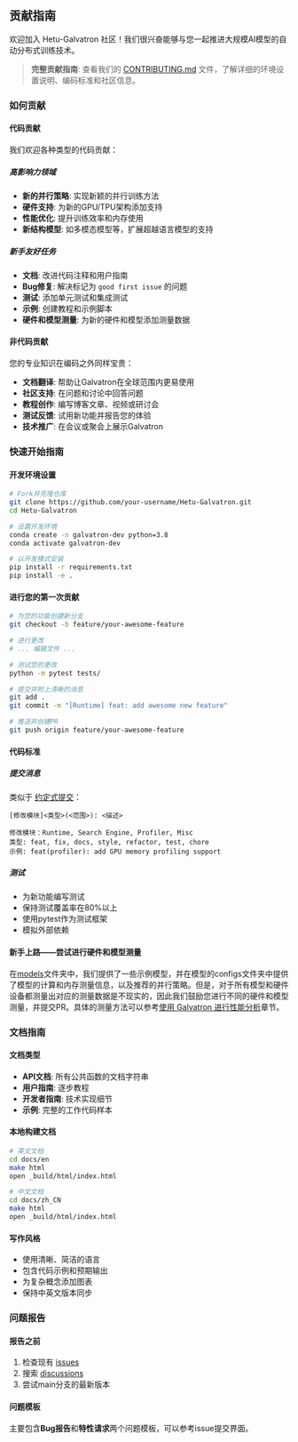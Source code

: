 ## 贡献指南

欢迎加入 Hetu-Galvatron 社区！我们很兴奋能够与您一起推进大规模AI模型的自动分布式训练技术。

> **完整贡献指南**: 查看我们的 [CONTRIBUTING.md](https://github.com/PKU-DAIR/Hetu-Galvatron/CONTRIBUTING.md) 文件，了解详细的环境设置说明、编码标准和社区信息。

### 如何贡献

#### 代码贡献

我们欢迎各种类型的代码贡献：

##### 高影响力领域
- **新的并行策略**: 实现新颖的并行训练方法
- **硬件支持**: 为新的GPU/TPU架构添加支持
- **性能优化**: 提升训练效率和内存使用
- **新结构模型**: 如多模态模型等，扩展超越语言模型的支持

##### 新手友好任务
- **文档**: 改进代码注释和用户指南
- **Bug修复**: 解决标记为 `good first issue` 的问题
- **测试**: 添加单元测试和集成测试
- **示例**: 创建教程和示例脚本
- **硬件和模型测量**: 为新的硬件和模型添加测量数据

#### 非代码贡献

您的专业知识在编码之外同样宝贵：

- **文档翻译**: 帮助让Galvatron在全球范围内更易使用
- **社区支持**: 在问题和讨论中回答问题
- **教程创作**: 编写博客文章、视频或研讨会
- **测试反馈**: 试用新功能并报告您的体验
- **技术推广**: 在会议或聚会上展示Galvatron

### 快速开始指南

#### 开发环境设置

```bash
# Fork并克隆仓库
git clone https://github.com/your-username/Hetu-Galvatron.git
cd Hetu-Galvatron

# 设置开发环境
conda create -n galvatron-dev python=3.8
conda activate galvatron-dev

# 以开发模式安装
pip install -r requirements.txt
pip install -e .
```

#### 进行您的第一次贡献

```bash
# 为您的功能创建新分支
git checkout -b feature/your-awesome-feature

# 进行更改
# ... 编辑文件 ...

# 测试您的更改
python -m pytest tests/

# 提交并附上清晰的消息
git add .
git commit -m "[Runtime] feat: add awesome new feature"

# 推送并创建PR
git push origin feature/your-awesome-feature
```

#### 代码标准

##### 提交消息
类似于 [约定式提交](https://www.conventionalcommits.org/)：
```
[修改模块]<类型>(<范围>): <描述>

修改模块：Runtime, Search Engine, Profiler, Misc
类型: feat, fix, docs, style, refactor, test, chore
示例: feat(profiler): add GPU memory profiling support
```

##### 测试
- 为新功能编写测试
- 保持测试覆盖率在80%以上
- 使用pytest作为测试框架
- 模拟外部依赖

#### 新手上路——尝试进行硬件和模型测量

在[models](https://github.com/PKU-DAIR/Hetu-Galvatron/tree/main/galvatron/models)文件夹中，我们提供了一些示例模型，并在模型的configs文件夹中提供了模型的计算和内存测量信息，以及推荐的并行策略。但是，对于所有模型和硬件设备都测量出对应的测量数据是不现实的，因此我们鼓励您进行不同的硬件和模型测量，并提交PR。具体的测量方法可以参考[使用 Galvatron 进行性能分析](../3_quick_start/quick_start_zh.html#galvatron)章节。

### 文档指南

#### 文档类型
- **API文档**: 所有公共函数的文档字符串
- **用户指南**: 逐步教程
- **开发者指南**: 技术实现细节
- **示例**: 完整的工作代码样本

#### 本地构建文档
```bash
# 英文文档
cd docs/en
make html
open _build/html/index.html

# 中文文档
cd docs/zh_CN
make html
open _build/html/index.html
```

#### 写作风格
- 使用清晰、简洁的语言
- 包含代码示例和预期输出
- 为复杂概念添加图表
- 保持中英文版本同步

### 问题报告

#### 报告之前
1. 检查现有 [issues](https://github.com/PKU-DAIR/Hetu-Galvatron/issues)
2. 搜索 [discussions](https://github.com/PKU-DAIR/Hetu-Galvatron/discussions)
3. 尝试main分支的最新版本

#### 问题模板

主要包含**Bug报告**和**特性请求**两个问题模板，可以参考issue提交界面。